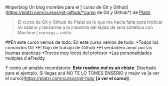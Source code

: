#hiperblog
Un blog increible para el [ curso de Git y Github](https://platzi.com/cursos/git-github/*curso de Git y Github*) de [Platzi](https://platzi.com/"Platzi")
>El curso de Git y Github de Platzi es lo que me hacía falta para triplicar mi salario y lanzarme a la industria del tejido de lana sintetica con Machine Learning 
> ~ niñita

##En este curso vemos de todo: En este curso vemos de todo:
*Todos los comandos Git
*El flujo de trabajo de Github
*El verdadero amor por las buenas practicas
*Trucos muy locos del profesor
*Las personalidades mutiples d eFreddy

Y como un amable recordatorio: **Este readme.md es un chiste**. Diseñado para el ejemplo. Si llegas acá NO TE LO TOMES ENSERIO y mejor ve [a ver el curso](https://platzi.com/cursos/git-hub/ **[a ver el curso]**).